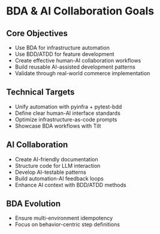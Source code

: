 # BDA & AI Collaboration Goals

## Core Objectives
- Use BDA for infrastructure automation
- Use BDD/ATDD for feature development
- Create effective human-AI collaboration workflows
- Build reusable AI-assisted development patterns
- Validate through real-world commerce implementation

## Technical Targets
- Unify automation with pyinfra + pytest-bdd
- Define clear human-AI interface standards
- Optimize infrastructure-as-code prompts
- Showcase BDA workflows with Tilt

## AI Collaboration
- Create AI-friendly documentation
- Structure code for LLM interaction
- Develop AI-testable patterns
- Build automation-AI feedback loops
- Enhance AI context with BDD/ATDD methods

## BDA Evolution
- Ensure multi-environment idempotency
- Focus on behavior-centric step definitions

